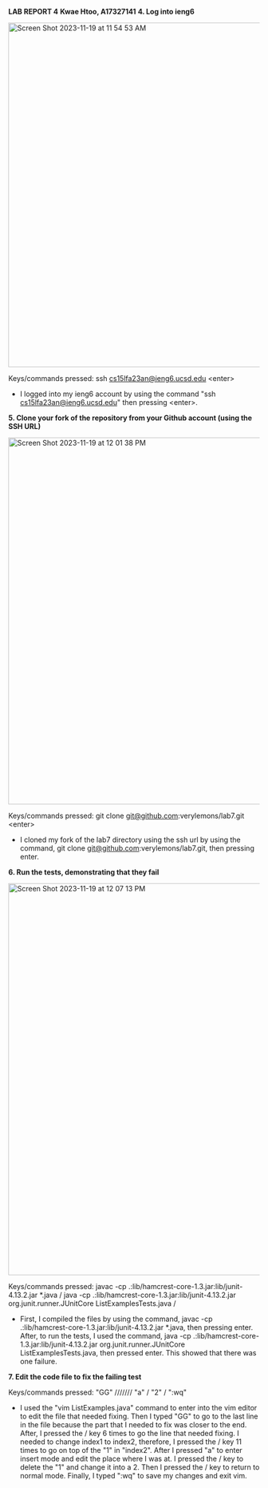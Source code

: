 **LAB REPORT 4**
**Kwae Htoo, A17327141**
**4. Log into ieng6**

<img width="690" alt="Screen Shot 2023-11-19 at 11 54 53 AM" src="https://github.com/verylemons/cse15l-lab-reports/assets/116234889/7bfc2b4a-3d87-4c0f-8e93-b2dc992f74e8">

Keys/commands pressed: ssh cs15lfa23an@ieng6.ucsd.edu \<enter\>
- I logged into my ieng6 account by using the command "ssh cs15lfa23an@ieng6.ucsd.edu" then pressing \<enter\>.

**5. Clone your fork of the repository from your Github account (using the SSH URL)**

<img width="735" alt="Screen Shot 2023-11-19 at 12 01 38 PM" src="https://github.com/verylemons/cse15l-lab-reports/assets/116234889/0d2a272e-f928-425a-b664-4d423423fe8b">

Keys/commands pressed: git clone git@github.com:verylemons/lab7.git \<enter\>
- I cloned my fork of the lab7 directory using the ssh url by using the command, git clone git@github.com:verylemons/lab7.git, then pressing enter.

**6. Run the tests, demonstrating that they fail**

<img width="785" alt="Screen Shot 2023-11-19 at 12 07 13 PM" src="https://github.com/verylemons/cse15l-lab-reports/assets/116234889/9ca41711-f8bb-4867-b17e-956d5d8015e1">

Keys/commands pressed: javac -cp .:lib/hamcrest-core-1.3.jar:lib/junit-4.13.2.jar *.java /<enter/> java -cp .:lib/hamcrest-core-1.3.jar:lib/junit-4.13.2.jar org.junit.runner.JUnitCore ListExamplesTests.java /<enter/>
- First, I compiled the files by using the command, javac -cp .:lib/hamcrest-core-1.3.jar:lib/junit-4.13.2.jar *.java, then pressing enter. After, to run the tests, I used the command, java -cp .:lib/hamcrest-core-1.3.jar:lib/junit-4.13.2.jar org.junit.runner.JUnitCore ListExamplesTests.java, then pressed enter. This showed that there was one failure.

**7. Edit the code file to fix the failing test**

Keys/commands pressed: "GG" /<up/>/<up/>/<up/>/<up/>/<up/>/<up/>/<right/><right/><right/><right/><right/><right/><right/><right/><right/><right/><right/> "a" /<backspace/> "2" /<escape/> ":wq"
- I used the "vim ListExamples.java" command to enter into the vim editor to edit the file that needed fixing. Then I typed "GG" to go to the last line in the file because the part that I needed to fix was closer to the end. After, I pressed the /<up/> key 6 times to go the line that needed fixing. I needed to change index1 to index2, therefore, I pressed the /<right/> key 11 times to go on top of the "1" in "index2". After I pressed "a" to enter insert mode and edit the place where I was at. I pressed the /<backspace/> key to delete the "1" and change it into a 2. Then I pressed the /<escape/> key to return to normal mode. Finally, I typed ":wq" to save my changes and exit vim.

